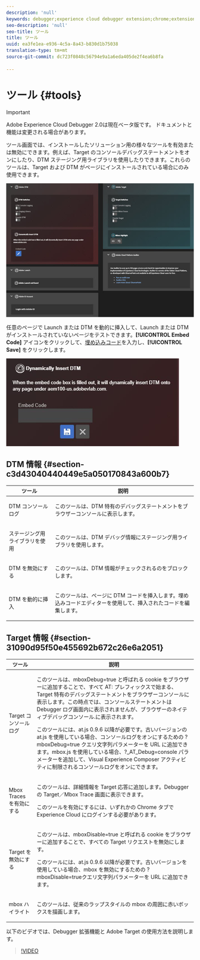 ```yaml
---
description: 'null'
keywords: debugger;experience cloud debugger extension;chrome;extension;tools;dtm;target
seo-description: 'null'
seo-title: ツール
title: ツール
uuid: ea3fe1ea-e936-4c5a-8a43-b830d1b75038
translation-type: tm+mt
source-git-commit: dc723f0848c56794e9a1a6eda405de2f4ea6b8fa

---
```



# ツール {#tools}

> [!IMPORTANT]
>
> Adobe Experience Cloud Debugger 2.0は現在ベータ版です。 ドキュメントと機能は変更される場合があります。

ツール画面では、インストールしたソリューション用の様々なツールを有効または無効にできます。例えば、Target のコンソールデバッグステートメントをオンにしたり、DTM ステージング用ライブラリを使用したりできます。これらのツールは、Target および DTM がページにインストールされている場合にのみ使用できます。

![](assets/tools.jpg)

任意のページで Launch または DTM を動的に挿入して、Launch または DTM がインストールされていないページをテストできます。**[!UICONTROL Embed Code]** アイコンをクリックして、[埋め込みコード](https://experiencecloud.adobe.com/resources/help/en_US/dtm/deployment.html)を入力し、**[!UICONTROL Save]** をクリックします。

![](assets/tools-embedcode.jpg)

## DTM 情報 {#section-c3d43040440449e5a050170843a600b7}

<table id="table_04625C3319134E169A35DB74C1D1FB31"> 
 <thead> 
  <tr> 
   <th colname="col1" class="entry"> ツール </th> 
   <th colname="col2" class="entry"> 説明 </th> 
  </tr>
 </thead>
 <tbody> 
  <tr> 
   <td colname="col1"> <p> DTM コンソールログ </p> </td> 
   <td colname="col2"> <p>このツールは、DTM 特有のデバッグステートメントをブラウザーコンソールに表示します。 </p> </td> 
  </tr> 
  <tr> 
   <td colname="col1"> <p>ステージング用ライブラリを使用 </p> </td> 
   <td colname="col2"> <p>このツールは、DTM デバッグ情報にステージング用ライブラリを使用します。 </p> </td> 
  </tr> 
  <tr> 
   <td colname="col1"> <p>DTM を無効にする </p> </td> 
   <td colname="col2"> <p>このツールは、DTM 情報がチェックされるのをブロックします。 </p> </td> 
  </tr> 
  <tr> 
   <td colname="col1"> <p> DTM を動的に挿入 </p> </td> 
   <td colname="col2"> <p> このツールは、ページに DTM コードを挿入します。埋め込みコードエディターを使用して、挿入されたコードを編集します。 </p> </td> 
  </tr> 
 </tbody> 
</table>

## Target 情報 {#section-31090d95f50e455692b672c26e6a2051}

<table id="table_A71D269B49F4417599EBACA44D5CCF4F"> 
 <thead> 
  <tr> 
   <th colname="col1" class="entry"> ツール </th> 
   <th colname="col2" class="entry"> 説明 </th> 
  </tr>
 </thead>
 <tbody> 
  <tr> 
   <td colname="col1"> <p>Target コンソール ログ </p> </td> 
   <td colname="col2"> <p>このツールは、<span class="codeph">mboxDebug=true</span> と呼ばれる cookie をブラウザーに追加することで、すべて <span class="codeph">AT:</span> プレフィックスで始まる、Target 特有のデバッグステートメントをブラウザーコンソールに表示します。この時点では、コンソールステートメントは Debugger ログ画面内に表示されませんが、ブラウザーのネイティブデバッグコンソール.に表示されます。 </p> <p> このツールには、at.js 0.9.6 以降が必要です。古いバージョンの at.js を使用している場合、コンソールログをオンにするための <span class="codeph">?mboxDebug=true</span> クエリ文字列パラメーターを URL に追加できます。mbox.js を使用している場合、<span class="codeph">?_AT_Debug=console</span> パラメーターを追加して、Visual Experience Composer アクティビティに制限されるコンソールログをオンにできます。 </p> </td> 
  </tr> 
  <tr> 
   <td colname="col1"> <p> Mbox Traces を有効にする </p> </td> 
   <td colname="col2"> <p>このツールは、詳細情報を Target 応答に追加します。Debugger の <span class="uicontrol">Target／Mbox Trace</span> 画面に表示できます。 </p> <p> このツールを有効にするには、いずれかの Chrome タブでExperience Cloud にログインする必要があります。 </p> </td> 
  </tr> 
  <tr> 
   <td colname="col1"> <p>Target を無効にする </p> </td> 
   <td colname="col2"> <p>このツールは、<span class="codeph">mboxDisable=true</span> と呼ばれる cookie をブラウザーに追加することで、すべての Target リクエストを無効にします。 </p> <p> このツールには、at.js 0.9.6 以降が必要です。古いバージョンを使用している場合、mbox を無効にするための <span class="codeph">?mboxDisable=true</span>クエリ文字列パラメーターを URL に追加できます。 </p> </td> 
  </tr> 
  <tr> 
   <td colname="col1"> <p> mbox ハイライト </p> </td> 
   <td colname="col2"> <p> このツールは、従来のラップスタイルの mbox の周囲に赤いボックスを描画します。 </p> </td> 
  </tr> 
 </tbody> 
</table>

以下のビデオでは、Debugger 拡張機能と Adobe Target の使用方法を説明します。

>[!VIDEO](https://video.tv.adobe.com/v/23115t2/)
